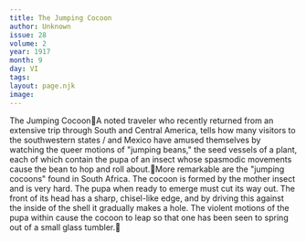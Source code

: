 ```yaml
---
title: The Jumping Cocoon
author: Unknown
issue: 28
volume: 2
year: 1917
month: 9
day: VI
tags:
layout: page.njk
image:
---
```

The Jumping CocoonA noted traveler who recently returned from an extensive trip through South and Central America, tells how many visitors to the southwestern states / and Mexico have amused themselves by watching the queer motions of "jumping beans," the seed vessels of a plant, each of which contain the pupa of an insect whose spasmodic movements cause the bean to hop and roll about.More remarkable are the "jumping cocoons" found in South Africa. The cocoon is formed by the mother insect and is very hard. The pupa when ready to emerge must cut its way out. The front of its head has a sharp, chisel-like edge, and by driving this against the inside of the shell it gradually makes a hole. The violent motions of the pupa within cause the cocoon to leap so that one has been seen to spring out of a small glass tumbler.
